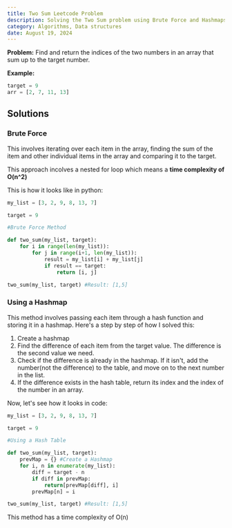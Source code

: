 ```yaml
---
title: Two Sum Leetcode Problem
description: Solving the Two Sum problem using Brute Force and Hashmaps
category: Algorithms, Data structures
date: August 19, 2024
---
```


**Problem:**
Find and return the indices of the two numbers in an array that sum up to the target number.

**Example:**

```python
target = 9
arr = [2, 7, 11, 13]

```

## Solutions

### Brute Force

This involves iterating over each item in the array, finding the sum of the item and other individual items in the array and comparing it to the target.

This approach incolves a nested for loop which means a **time complexity of O(n^2)**

This is how it looks like in python:

```python
my_list = [3, 2, 9, 8, 13, 7]

target = 9

#Brute Force Method

def two_sum(my_list, target):
    for i in range(len(my_list)):
        for j in range(i+1, len(my_list)):
            result = my_list[i] + my_list[j]
            if result == target:
                return [i, j]

two_sum(my_list, target) #Result: [1,5]
```

### Using a Hashmap

This method involves passing each item through a hash function and storing it in a hashmap. Here's a step by step of how I solved this:

1. Create a hashmap
2. Find the difference of each item from the target value. The difference is the second value we need.
3. Check if the difference is already in the hashmap. If it isn't, add the number(not the difference) to the table, and move on to the next number in the list.
4. If the difference exists in the hash table, return its index and the index of the number in an array.

Now, let's see how it looks in code:

```python
my_list = [3, 2, 9, 8, 13, 7]

target = 9

#Using a Hash Table

def two_sum(my_list, target):
    prevMap = {} #Create a Hashmap
    for i, n in enumerate(my_list):
        diff = target - n
        if diff in prevMap:
            return[prevMap[diff], i]
        prevMap[n] = i

two_sum(my_list, target) #Result: [1,5]
```

This method has a time complexity of O(n)
